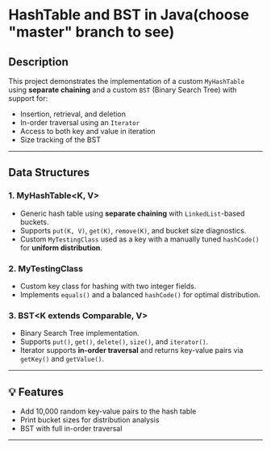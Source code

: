 #  HashTable and BST in Java(choose "master" branch to see)

##  Description

This project demonstrates the implementation of a custom `MyHashTable` using **separate chaining** and a custom `BST` (Binary Search Tree) with support for:

- Insertion, retrieval, and deletion
- In-order traversal using an `Iterator`
- Access to both key and value in iteration
- Size tracking of the BST

---

##  Data Structures

### 1. MyHashTable<K, V>
- Generic hash table using **separate chaining** with `LinkedList`-based buckets.
- Supports `put(K, V)`, `get(K)`, `remove(K)`, and bucket size diagnostics.
- Custom `MyTestingClass` used as a key with a manually tuned `hashCode()` for **uniform distribution**.

### 2. MyTestingClass
- Custom key class for hashing with two integer fields.
- Implements `equals()` and a balanced `hashCode()` for optimal distribution.

### 3. BST<K extends Comparable<K>, V>
- Binary Search Tree implementation.
- Supports `put()`, `get()`, `delete()`, `size()`, and `iterator()`.
- Iterator supports **in-order traversal** and returns key-value pairs via `getKey()` and `getValue()`.

---

## 💡 Features

- Add 10,000 random key-value pairs to the hash table  
-  Print bucket sizes for distribution analysis  
-  BST with full in-order traversal   

---
